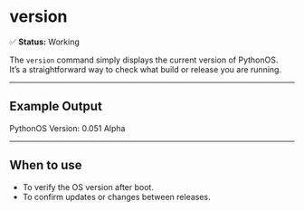 # version

✅ **Status:** Working  

The `version` command simply displays the current version of PythonOS.  
It’s a straightforward way to check what build or release you are running.

---

## Example Output

PythonOS Version: 0.051 Alpha

---

## When to use

- To verify the OS version after boot.  
- To confirm updates or changes between releases.  
